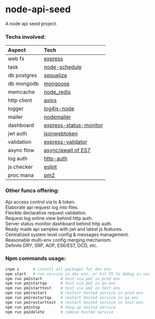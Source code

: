 # node-api-seed
A node api seed project.

### Techs involved:

|Aspect     |Tech                                                             |
|:---       |:---                                                             |
|web fx     |[express](https://github.com/expressjs/express)                  |
|task       |[node-schedule](https://github.com/node-schedule/node-schedule)  |
|db postgres|[sequelize](https://github.com/sequelize/sequelize)              |
|db mongodb |[mongoose](https://github.com/Automattic/mongoose)               |
|memcache   |[node_redis](https://github.com/NodeRedis/node_redis)            |
|http client|[axios](https://github.com/axios/axios)                          |
|logger     |[log4js-node](https://github.com/log4js-node/log4js-node)        |
|mailer     |[nodemailer](https://github.com/nodemailer/nodemailer)           |
|dashboard  |[express-status-monitor](https://github.com/RafalWilinski/express-status-monitor) |
|jwt auth   |[jsonwebtoken](https://github.com/auth0/node-jsonwebtoken)       |
|validation |[express-validator](https://github.com/ctavan/express-validator) |
|async flow |[async/await of ES7](https://developer.mozilla.org/en-US/docs/Web/JavaScript/Reference/Statements/async_function) |
|log auth   |[http-auth](https://github.com/http-auth/http-auth)              |
|js checker |[eslint](https://eslint.org/)                                    |
|proc mana  |[pm2](http://pm2.keymetrics.io/)                                 |

### Other funcs offering:
Api access control via ts & token.  
Elaborate api request log into files.  
Flexible declarative request validation.  
Request log online view behind http auth.  
Server status monitor dashboard behind http auth.  
Ready made api samples with jwt and latest js features.  
Centralized system level config & messages management.  
Reasonable multi-env config merging mechanism.  
Definite DRY, SRP, AOP, ES6/ES7, OCD, etc.

### Npm commands usage:
```bash
cnpm i      # install all packages for dev env
npm start   # run service in dev env, or hit F5 to debug in vsc
npm run pm2start        # host via pm2 in prod env
npm run pm2startqa      # host via pm2 in qa env
npm run pm2starttest    # host via pm2 in test env
npm run pm2restart      # restart hosted service in prod env
npm run pm2restartqa    # restart hosted service in qa env
npm run pm2restarttest  # restart hosted service in test env
npm run pm2stop         # hang up hosted service
npm run pm2delete       # remove hosted service
```